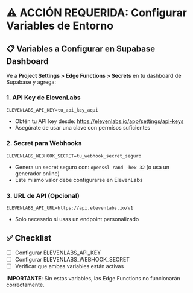 # ⚠️ ACCIÓN REQUERIDA: Configurar Variables de Entorno

## 📋 Variables a Configurar en Supabase Dashboard

Ve a **Project Settings > Edge Functions > Secrets** en tu dashboard de Supabase y agrega:

### 1. API Key de ElevenLabs
```
ELEVENLABS_API_KEY=tu_api_key_aqui
```
- Obtén tu API key desde: https://elevenlabs.io/app/settings/api-keys
- Asegúrate de usar una clave con permisos suficientes

### 2. Secret para Webhooks
```
ELEVENLABS_WEBHOOK_SECRET=tu_webhook_secret_seguro
```
- Genera un secret seguro con: `openssl rand -hex 32` (o usa un generador online)
- Este mismo valor debe configurarse en ElevenLabs

### 3. URL de API (Opcional)
```
ELEVENLABS_API_URL=https://api.elevenlabs.io/v1
```
- Solo necesario si usas un endpoint personalizado

## ✅ Checklist
- [ ] Configurar ELEVENLABS_API_KEY
- [ ] Configurar ELEVENLABS_WEBHOOK_SECRET
- [ ] Verificar que ambas variables están activas

**IMPORTANTE**: Sin estas variables, las Edge Functions no funcionarán correctamente.
